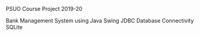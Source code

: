PSUO Course Project 2019-20

Bank Management System using 
Java Swing
JDBC Database Connectivity 
SQLite


